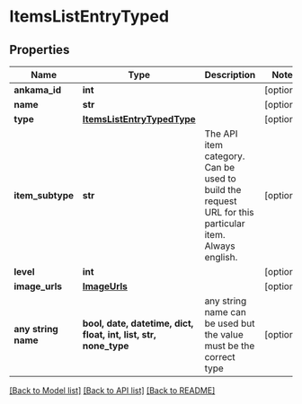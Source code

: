 # ItemsListEntryTyped


## Properties
Name | Type | Description | Notes
------------ | ------------- | ------------- | -------------
**ankama_id** | **int** |  | [optional] 
**name** | **str** |  | [optional] 
**type** | [**ItemsListEntryTypedType**](ItemsListEntryTypedType.md) |  | [optional] 
**item_subtype** | **str** | The API item category. Can be used to build the request URL for this particular item. Always english. | [optional] 
**level** | **int** |  | [optional] 
**image_urls** | [**ImageUrls**](ImageUrls.md) |  | [optional] 
**any string name** | **bool, date, datetime, dict, float, int, list, str, none_type** | any string name can be used but the value must be the correct type | [optional]

[[Back to Model list]](../README.md#documentation-for-models) [[Back to API list]](../README.md#documentation-for-api-endpoints) [[Back to README]](../README.md)


